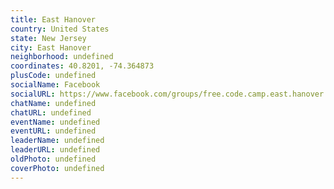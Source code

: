 ```yaml
---
title: East Hanover
country: United States
state: New Jersey
city: East Hanover
neighborhood: undefined
coordinates: 40.8201, -74.364873
plusCode: undefined
socialName: Facebook
socialURL: https://www.facebook.com/groups/free.code.camp.east.hanover
chatName: undefined
chatURL: undefined
eventName: undefined
eventURL: undefined
leaderName: undefined
leaderURL: undefined
oldPhoto: undefined
coverPhoto: undefined
---
```

